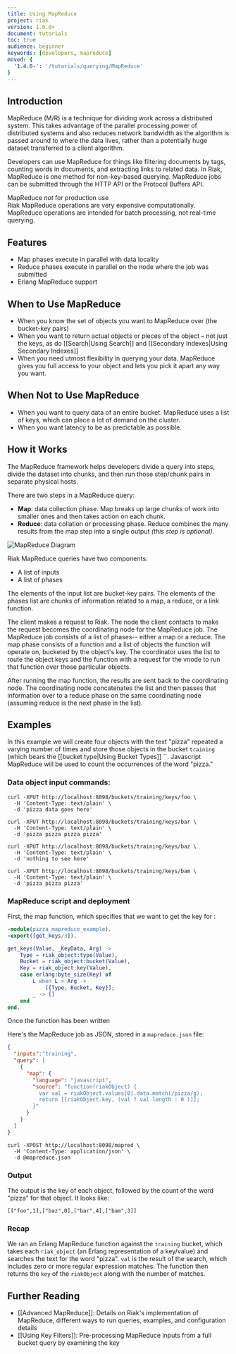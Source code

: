 ```yaml
---
title: Using MapReduce
project: riak
version: 1.0.0+
document: tutorials
toc: true
audience: beginner
keywords: [developers, mapreduce]
moved: {
  '1.4.0-': '/tutorials/querying/MapReduce'
}
---
```


## Introduction

MapReduce (M/R) is a technique for dividing work across a distributed system. This takes advantage of the parallel processing power of distributed systems and also reduces network bandwidth as the algorithm is passed around to where the data lives, rather than a potentially huge dataset transferred to a client algorithm.

Developers can use MapReduce for things like filtering documents by tags, counting words in documents, and extracting links to related data. In Riak, MapReduce is one method for non-key-based querying. MapReduce jobs can be submitted through the HTTP API or the Protocol Buffers API.

<div class="note">
<div class="title">MapReduce <em>not</em> for production use</div>
Riak MapReduce operations are very expensive computationally. MapReduce operations are intended for batch processing, not real-time querying.
</div>

## Features

* Map phases execute in parallel with data locality
* Reduce phases execute in parallel on the node where the job was submitted
* Erlang MapReduce support

## When to Use MapReduce

* When you know the set of objects you want to MapReduce over (the bucket-key pairs)
* When you want to return actual objects or pieces of the object – not just the keys, as do [[Search|Using Search]] and [[Secondary Indexes|Using Secondary Indexes]]
* When you need utmost flexibility in querying your data. MapReduce gives you full access to your object and lets you pick it apart any way you want.

## When Not to Use MapReduce

* When you want to query data of an entire bucket. MapReduce uses a list of keys, which can place a lot of demand on the cluster.
* When you want latency to be as predictable as possible.

## How it Works

The MapReduce framework helps developers divide a query into steps, divide the dataset into chunks, and then run those step/chunk pairs in separate physical hosts.

There are two steps in a MapReduce query:

* **Map**: data collection phase. Map breaks up large chunks of work into smaller ones and then takes action on each chunk.
* **Reduce**: data collation or processing phase. Reduce combines the many results from the map step into a single output _(this step is optional)_.

![MapReduce Diagram](/images/MapReduce-diagram.png)

Riak MapReduce queries have two components:

* A list of inputs
* A list of phases

The elements of the input list are bucket-key pairs. The elements of the phases list are chunks of information related to a map, a reduce, or a link function.

The client makes a request to Riak. The node the client contacts to make the request becomes the coordinating node for the MapReduce job. The MapReduce job consists of a list of phases-- either a map or a reduce. The map phase consists of a function and a list of objects the function will operate on, bucketed by the object's key. The coordinator uses the list to route the object keys and the function with a request for the vnode to run that function over those particular objects.

After running the map function, the results are sent back to the coordinating node. The coordinating node concatenates the list and then passes that information over to a reduce phase on the same coordinating node (assuming reduce is the next phase in the list).

## Examples

In this example we will create four objects with the text "pizza" repeated a varying number of times and store those objects in the bucket `training` (which bears the [[bucket type|Using Bucket Types]] ``. Javascript MapReduce will be used to count the occurrences of the word "pizza."

### Data object input commands:

```curl
curl -XPUT http://localhost:8098/buckets/training/keys/foo \
  -H 'Content-Type: text/plain' \
  -d 'pizza data goes here'

curl -XPUT http://localhost:8098/buckets/training/keys/bar \
  -H 'Content-Type: text/plain' \
  -d 'pizza pizza pizza pizza'

curl -XPUT http://localhost:8098/buckets/training/keys/baz \
  -H 'Content-Type: text/plain' \
  -d 'nothing to see here'

curl -XPUT http://localhost:8098/buckets/training/keys/bam \
  -H 'Content-Type: text/plain' \
  -d 'pizza pizza pizza'
```

### MapReduce script and deployment

First, the map function, which specifies that we want to get the key for :

```erlang
-module(pizza_mapreduce_example).
-export([get_keys/3]).

get_keys(Value, _KeyData, Arg) ->
    Type = riak_object:type(Value),
    Bucket = riak_object:bucket(Value),
    Key = riak_object:key(Value),
    case erlang:byte_size(Key) of
        L when L > Arg ->
            [{Type, Bucket, Key}];
        _ -> []
    end
end.
```

Once the function has been written

Here's the MapReduce job as JSON, stored in a `mapreduce.json` file:

```json
{
  "inputs":"training",
  "query": [
    {
      "map": {
        "language": "javascript",
        "source": "function(riakObject) {
          var val = riakObject.values[0].data.match(/pizza/g);
          return [[riakObject.key, (val ? val.length : 0 )]];
        }"
      }
    }
  ]
}
```

```curl
curl -XPOST http://localhost:8098/mapred \
  -H 'Content-Type: application/json' \
  -d @mapreduce.json
```

### Output

The output is the key of each  object, followed by the count of the word  "pizza" for that object.  It looks like:

```text
[["foo",1],["baz",0],["bar",4],["bam",3]]
```

### Recap

We ran an Erlang MapReduce function against the `training` bucket, which takes each `riak_object` (an Erlang representation of a key/value) and searches the text for the word "pizza". `val` is the result of the search, which includes zero or more regular expression matches. The function then returns the `key` of the `riakObject` along with the number of matches.


## Further Reading

* [[Advanced MapReduce]]: Details on Riak's implementation of MapReduce, different ways to run queries, examples, and configuration details
* [[Using Key Filters]]: Pre-processing MapReduce inputs from a full bucket query by examining the key
